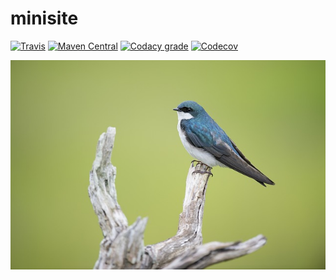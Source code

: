 minisite
===

[![Travis](https://img.shields.io/travis/io7m/minisite.svg?style=flat-square)](https://travis-ci.org/io7m/minisite)
[![Maven Central](https://img.shields.io/maven-central/v/com.io7m.minisite/com.io7m.minisite.svg?style=flat-square)](http://search.maven.org/#search%7Cga%7C1%7Cg%3A%22com.io7m.minisite%22)
[![Codacy grade](https://img.shields.io/codacy/grade/69399f7fc5124416a474e7f0635318b9.svg?style=flat-square)](https://www.codacy.com/app/github_79/minisite)
[![Codecov](https://img.shields.io/codecov/c/github/io7m/minisite.svg?style=flat-square)](https://codecov.io/gh/io7m/minisite)

![minisite](./src/site/resources/minisite.jpg?raw=true)
